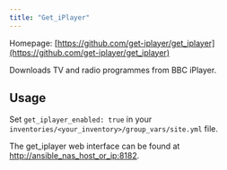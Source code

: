 ```yaml
---
title: "Get_iPlayer"
---
```


Homepage: [https://github.com/get-iplayer/get_iplayer](https://github.com/get-iplayer/get_iplayer)

Downloads TV and radio programmes from BBC iPlayer.

## Usage

Set `get_iplayer_enabled: true` in your `inventories/<your_inventory>/group_vars/site.yml` file.

The get_iplayer web interface can be found at [http://ansible_nas_host_or_ip:8182](http://ansible_nas_host_or_ip:8182).
